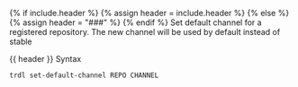 {% if include.header %}
{% assign header = include.header %}
{% else %}
{% assign header = "###" %}
{% endif %}
Set default channel for a registered repository.
The new channel will be used by default instead of stable

{{ header }} Syntax

```shell
trdl set-default-channel REPO CHANNEL
```

